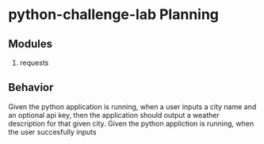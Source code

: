 # python-challenge-lab Planning

## Modules
1. requests

## Behavior
Given the python application is running, when a user inputs a city name and an optional api key, then the application should output a weather description for that given city.
Given the python appliction is running, when the user succesfully inputs 
